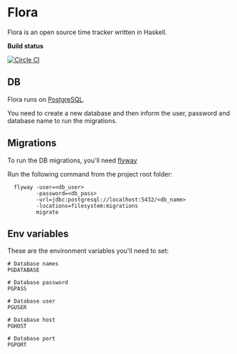 # Flora

Flora is an open source time tracker written in Haskell.

**Build status**

[![Circle CI](https://circleci.com/gh/ggarciajr/flora.svg?style=svg)](https://circleci.com/gh/ggarciajr/flora)

## DB

Flora runs on [PostgreSQL](http://postgresql.org/).

You need to create a new database and then inform the user, password and
database name to run the migrations.


## Migrations

To run the DB migrations, you'll need [flyway](http://flywaydb.org/)

Run the following command from the project root folder:

```
  flyway -user=<db_user>
         -password=<db_pass>
         -url=jdbc:postgresql://localhost:5432/<db_name>
         -locations=filesystem:migrations
         migrate
```

## Env variables

These are the environment variables you'll need to set:

```
# Database names
PGDATABASE

# Database password
PGPASS

# Database user
PGUSER

# Database host
PGHOST

# Database port
PGPORT
```
